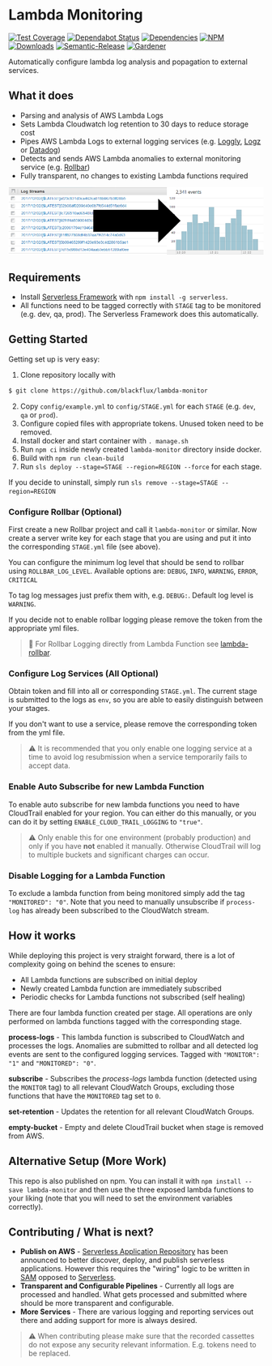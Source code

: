 # Lambda Monitoring

[![Test Coverage](https://img.shields.io/coveralls/blackflux/lambda-monitor/master.svg)](https://coveralls.io/github/blackflux/lambda-monitor?branch=master)
[![Dependabot Status](https://api.dependabot.com/badges/status?host=github&repo=blackflux/lambda-monitor)](https://dependabot.com)
[![Dependencies](https://david-dm.org/blackflux/lambda-monitor/status.svg)](https://david-dm.org/blackflux/lambda-monitor)
[![NPM](https://img.shields.io/npm/v/lambda-monitor.svg)](https://www.npmjs.com/package/lambda-monitor)
[![Downloads](https://img.shields.io/npm/dt/lambda-monitor.svg)](https://www.npmjs.com/package/lambda-monitor)
[![Semantic-Release](https://github.com/blackflux/js-gardener/blob/master/assets/icons/semver.svg)](https://github.com/semantic-release/semantic-release)
[![Gardener](https://github.com/blackflux/js-gardener/blob/master/assets/badge.svg)](https://github.com/blackflux/js-gardener)

Automatically configure lambda log analysis and popagation to external services.

## What it does

- Parsing and analysis of AWS Lambda Logs
- Sets Lambda Cloudwatch log retention to 30 days to reduce storage cost
- Pipes AWS Lambda Logs to external logging services (e.g. [Loggly](https://loggly.com), [Logz](https://logz.io) or [Datadog](https://www.datadoghq.com))
- Detects and sends AWS Lambda anomalies to external monitoring service (e.g. [Rollbar](https://rollbar.com))
- Fully transparent, no changes to existing Lambda functions required

![Cloudwatch To Loggly](/docs/assets/cloudwatch_to_loggly.png)

## Requirements

- Install [Serverless Framework](https://serverless.com/) with `npm install -g serverless`.
- All functions need to be tagged correctly with `STAGE` tag to be monitored (e.g. dev, qa, prod). The Serverless Framework does this automatically.

## Getting Started

Getting set up is very easy:
1) Clone repository locally with
```bash
$ git clone https://github.com/blackflux/lambda-monitor
```
2) Copy `config/example.yml` to `config/STAGE.yml` for each `STAGE` (e.g. `dev`, `qa` or `prod`).
3) Configure copied files with appropriate tokens. Unused token need to be removed.
4) Install docker and start container with `. manage.sh`
5) Run `npm ci` inside newly created `lambda-monitor` directory inside docker.
6) Build with `npm run clean-build`
7) Run `sls deploy --stage=STAGE --region=REGION --force` for each stage.

If you decide to uninstall, simply run `sls remove --stage=STAGE --region=REGION`

### Configure Rollbar (Optional)

First create a new Rollbar project and call it `lambda-monitor` or similar. Now create a server write key for each stage that you are using and put it into the corresponding `STAGE.yml` file (see above).

You can configure the minimum log level that should be send to rollbar using `ROLLBAR_LOG_LEVEL`. Available options are:
`DEBUG`, `INFO`, `WARNING`, `ERROR`, `CRITICAL`

To tag log messages just prefix them with, e.g. `DEBUG:`. Default log level is `WARNING`.

If you decide not to enable rollbar logging please remove the token from the appropriate yml files.

> :link: For Rollbar Logging directly from Lambda Function see [lambda-rollbar](https://github.com/blackflux/lambda-rollbar).

### Configure Log Services (All Optional)

Obtain token and fill into all or corresponding `STAGE.yml`. The current stage is submitted to the logs as `env`, so you are able to easily distinguish between your stages.

If you don't want to use a service, please remove the corresponding token from the yml file.

> :warning: It is recommended that you only enable one logging service at a time to avoid log resubmission when a service temporarily fails to accept data.

### Enable Auto Subscribe for new Lambda Function

To enable auto subscribe for new lambda functions you need to have CloudTrail enabled for your region.
You can either do this manually, or you can do it by setting `ENABLE_CLOUD_TRAIL_LOGGING` to `"true"`.

> :warning: Only enable this for one environment (probably production) and only if you have **not** enabled it manually. 
Otherwise CloudTrail will log to multiple buckets and significant charges can occur.

### Disable Logging for a Lambda Function

To exclude a lambda function from being monitored simply add the tag `"MONITORED": "0"`. Note that you need to manually unsubscribe if `process-log` has already been subscribed to the CloudWatch stream.

## How it works

While deploying this project is very straight forward, there is a lot of complexity going on behind the scenes to ensure:

- All Lambda functions are subscribed on initial deploy
- Newly created Lambda function are immediately subscribed
- Periodic checks for Lambda functions not subscribed (self healing)

There are four lambda function created per stage. All operations are only performed on lambda functions tagged with the corresponding stage.

**process-logs** - This lambda function is subscribed to CloudWatch and processes the logs. Anomalies are submitted to rollbar and all detected log events are sent to the configured logging services. Tagged with `"MONITOR": "1"` and `"MONITORED": "0"`.

**subscribe** - Subscribes the *process-logs* lambda function (detected using the `MONITOR` tag) to all relevant CloudWatch Groups, excluding those functions that have the `MONITORED` tag set to `0`. 

**set-retention** - Updates the retention for all relevant CloudWatch Groups.

**empty-bucket** - Empty and delete CloudTrail bucket when stage is removed from AWS.

## Alternative Setup (More Work)

This repo is also published on npm. You can install it with `npm install --save lambda-monitor` and then use the three exposed lambda functions to your liking (note that you will need to set the environment variables correctly).

## Contributing / What is next?

- **Publish on AWS** - [Serverless Application Repository](https://aws.amazon.com/serverless/serverlessrepo/) has been announced to better discover, deploy, and publish serverless applications. However this requires the "wiring" logic to be written in [SAM](https://github.com/awslabs/serverless-application-model) opposed to [Serverless](https://github.com/serverless/serverless). 
- **Transparent and Configurable Pipelines** - Currently all logs are processed and handled. What gets processed and submitted where should be more transparent and configurable.
- **More Services** - There are various logging and reporting services out there and adding support for more is always desired.

> :warning: When contributing please make sure that the recorded cassettes do not expose any security relevant information. E.g. tokens need to be replaced.
